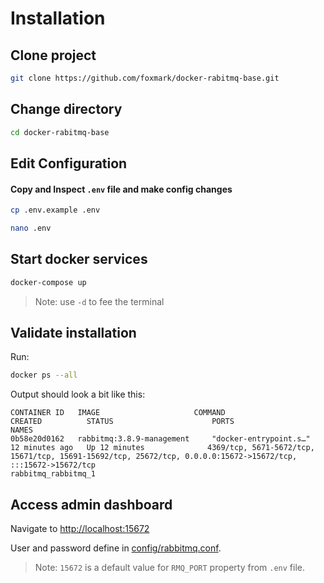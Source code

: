 # Installation

## Clone project

```sh 
git clone https://github.com/foxmark/docker-rabitmq-base.git
```

## Change directory

```sh
cd docker-rabitmq-base
```

## Edit Configuration

#### Copy and Inspect ```.env``` file and make config changes

```sh
cp .env.example .env
```

```sh
nano .env
```

## Start docker services

```sh
docker-compose up
```

> Note: use ```-d``` to fee the terminal

## Validate installation

Run:

```sh
docker ps --all
```
Output should look a bit like this:

```
CONTAINER ID   IMAGE                     COMMAND                  CREATED          STATUS                      PORTS                                                  NAMES
0b58e20d0162   rabbitmq:3.8.9-management     "docker-entrypoint.s…"   12 minutes ago   Up 12 minutes              4369/tcp, 5671-5672/tcp, 15671/tcp, 15691-15692/tcp, 25672/tcp, 0.0.0.0:15672->15672/tcp, :::15672->15672/tcp                                                   rabbitmq_rabbitmq_1
```

## Access admin dashboard

Navigate to [http://localhost:15672](http://localhost:15672)

User and password define in [config/rabbitmq.conf](../master/config/rabbitmq.conf).

> Note: ```15672``` is a default value for ```RMQ_PORT``` property from ```.env``` file. 
